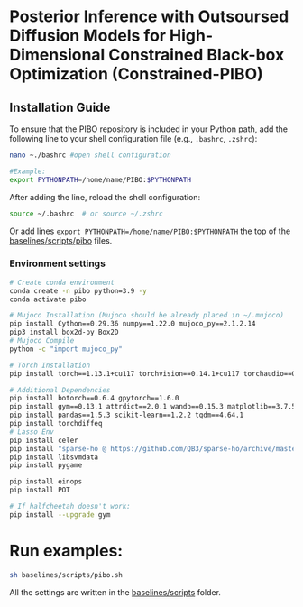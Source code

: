 # Posterior Inference with Outsoursed Diffusion Models for High-Dimensional Constrained Black-box Optimization (Constrained-PIBO)

## Installation Guide

To ensure that the PIBO repository is included in your Python path, add the following line to your shell configuration file (e.g., `.bashrc`, `.zshrc`):
```bash
nano ~./bashrc #open shell configuration
```
```bash
#Example:
export PYTHONPATH=/home/name/PIBO:$PYTHONPATH
```

After adding the line, reload the shell configuration:

```bash
source ~/.bashrc  # or source ~/.zshrc
```

Or add lines ```export PYTHONPATH=/home/name/PIBO:$PYTHONPATH```  the top of the [baselines/scripts/pibo](baselines/scripts/pibo.sh) files.

### Environment settings
```bash
# Create conda environment
conda create -n pibo python=3.9 -y
conda activate pibo

# Mujoco Installation (Mujoco should be already placed in ~/.mujoco)
pip install Cython==0.29.36 numpy==1.22.0 mujoco_py==2.1.2.14
pip3 install box2d-py Box2D
# Mujoco Compile
python -c "import mujoco_py"

# Torch Installation
pip install torch==1.13.1+cu117 torchvision==0.14.1+cu117 torchaudio==0.13.1 --extra-index-url https://download.pytorch.org/whl/cu117

# Additional Dependencies
pip install botorch==0.6.4 gpytorch==1.6.0
pip install gym==0.13.1 attrdict==2.0.1 wandb==0.15.3 matplotlib==3.7.5
pip install pandas==1.5.3 scikit-learn==1.2.2 tqdm==4.64.1 
pip install torchdiffeq
# Lasso Env
pip install celer
pip install "sparse-ho @ https://github.com/QB3/sparse-ho/archive/master.zip"
pip install libsvmdata
pip install pygame

pip install einops
pip install POT

# If halfcheetah doesn't work:
pip install --upgrade gym
```

# Run examples:

```bash
sh baselines/scripts/pibo.sh
```

All the settings are written in the [baselines/scripts](baselines/scripts) folder.